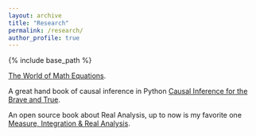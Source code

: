 ```yaml
---
layout: archive
title: "Research"
permalink: /research/
author_profile: true
---
```


{% include base_path %}

[The World of Math Equations](https://eqworld.ipmnet.ru/).

A great hand book of causal inference in Python [Causal Inference for the Brave and True](https://github.com/matheusfacure/python-causality-handbook).

An open source book about Real Analysis, up to now is my favorite one [Measure, Integration & Real Analysis](https://measure.axler.net/MIRA.pdf). 





